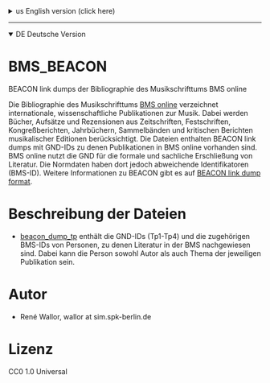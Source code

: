 <details>

<summary>us English version (click here)</summary>

# BMS_BEACON

BEACON link dumps of Bibliographie des Musikschrifttums BMS online

The Bibliography of Music Literature [BMS online](https://www.musikbibliographie.de/LNG=EN/) lists international, scholarly publications on music. Books, essays and reviews from journals, festschrifts, congress reports, yearbooks, anthologies and critical reports of musical editions are considered. The files contain BEACON link dumps with GND IDs for which publications are available in BMS online. BMS online uses the GND for the formal and subject indexing of literature. However, the authority files there have different identifiers (BMS-ID).
For more information about BEACON please visit [BEACON link dump format](https://gbv.github.io/beaconspec/beacon.html).

# Files description

* [beacon_dump_tp](https://www.github.com/musikforschung/BMS_Beacon/blob/main/beacon_dump_tp.txt) contains the GND-IDs (Tp1-Tp4) and the corresponding BMS-IDs of persons for whom literature is indexed in the BMS. The person can be both author and subject of the respective publication.

# Author

* René Wallor, wallor at sim.spk-berlin.de

# Licence

CC0 1.0 Universal

</details>

---

<details open>

<summary>DE Deutsche Version</summary>

# BMS_BEACON

BEACON link dumps der Bibliographie des Musikschrifttums BMS online

Die Bibliographie des Musikschrifttums [BMS online](https://www.musikbibliographie.de/) verzeichnet internationale, wissenschaftliche Publikationen zur Musik. Dabei werden Bücher, Aufsätze und Rezensionen aus Zeitschriften, Festschriften, Kongreßberichten, Jahrbüchern, Sammelbänden und kritischen Berichten musikalischer Editionen berücksichtigt. Die Dateien enthalten BEACON link dumps mit GND-IDs zu denen Publikationen in BMS online vorhanden sind. BMS online nutzt die GND für die formale und sachliche Erschließung von Literatur. Die Normdaten haben dort jedoch abweichende Identifikatoren (BMS-ID).
Weitere Informationen zu BEACON gibt es auf [BEACON link dump format](https://gbv.github.io/beaconspec/beacon.html).

# Beschreibung der Dateien

* [beacon_dump_tp](https://www.github.com/musikforschung/BMS_Beacon/blob/main/beacon_dump_tp.txt) enthält die GND-IDs (Tp1-Tp4) und die zugehörigen BMS-IDs von Personen, zu denen Literatur in der BMS nachgewiesen sind. Dabei kann die Person sowohl Autor als auch Thema der jeweiligen Publikation sein.

# Autor

* René Wallor, wallor at sim.spk-berlin.de

# Lizenz

CC0 1.0 Universal

</details>	
